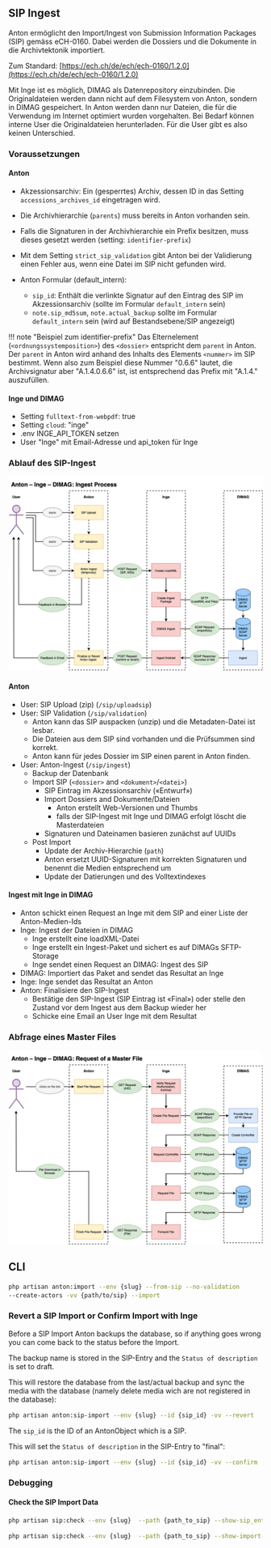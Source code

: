 ## SIP Ingest

Anton ermöglicht den Import/Ingest von Submission Information Packages (SIP) gemäss eCH-0160. Dabei werden die Dossiers und die Dokumente in die Archivtektonik importiert. 

Zum Standard: [https://ech.ch/de/ech/ech-0160/1.2.0](https://ech.ch/de/ech/ech-0160/1.2.0)

Mit Inge ist es möglich, DIMAG als Datenrepository einzubinden. Die Originaldateien werden dann nicht auf dem Filesystem von Anton, sondern in DIMAG gespeichert. In Anton werden dann nur Dateien, die für die Verwendung im Internet optimiert wurden vorgehalten. Bei Bedarf können interne User die Originaldateien herunterladen. Für die User gibt es also keinen Unterschied.

### Voraussetzungen

#### Anton
- Akzessionsarchiv: Ein (gesperrtes) Archiv, dessen ID in das Setting `accessions_archives_id` eingetragen wird.
- Die Archivhierarchie (`parents`) muss bereits in Anton vorhanden sein.
- Falls die Signaturen in der Archivhierarchie ein Prefix besitzen, muss dieses gesetzt werden (setting: `identifier-prefix`)
- Mit dem Setting `strict_sip_validation` gibt Anton bei der Validierung einen Fehler aus, wenn eine Datei im SIP nicht gefunden wird.

- Anton Formular (default_intern): 
    - `sip_id`: Enthält die verlinkte Signatur auf den Eintrag des SIP im Akzessionsarchiv (sollte im Formular `default_intern`  sein)
    - `note.sip_md5sum`, `note.actual_backup` sollte im Formular `default_intern` sein (wird auf Bestandsebene/SIP angezeigt)

!!! note "Beispiel zum identifier-prefix"
    Das Elternelement (`<ordnungssystemposition>`) des `<dossier>` entspricht dem `parent` in Anton. Der `parent` in Anton wird anhand des Inhalts des Elements `<nummer>` im SIP bestimmt. Wenn also zum Beispiel diese Nummer "0.6.6" lautet, die Archivsignatur aber "A.1.4.0.6.6" ist, ist entsprechend das Prefix mit "A.1.4." auszufüllen.

#### Inge und DIMAG
- Setting `fulltext-from-webpdf`: true 
- Setting `cloud`: "inge"
- .env INGE_API_TOKEN setzen
- User "Inge" mit Email-Adresse und api_token für Inge

### Ablauf des SIP-Ingest

![Ablauf Ingest mit Inge und DIMAG](images/Anton-Inge-Ingest.drawio.png)

#### Anton
- User: SIP Upload (zip) (`/sip/uploadsip`)
- User: SIP Validation (`/sip/validation`)
    - Anton kann das SIP auspacken (unzip) und die Metadaten-Datei ist lesbar.
    - Die Dateien aus dem SIP sind vorhanden und die Prüfsummen sind korrekt.
    - Anton kann für jedes Dossier im SIP einen parent in Anton finden.
- User: Anton-Ingest (`/sip/ingest`)
    - Backup der Datenbank
    - Import SIP (`<dossier>` and `<dokument>`/`<datei>`)
        - SIP Eintrag im Akzessionsarchiv («Entwurf»)
        - Import Dossiers and Dokumente/Dateien 
            - Anton erstellt Web-Versionen und Thumbs
            - falls der SIP-Ingest mit Inge und DIMAG erfolgt löscht die  Masterdateien
        - Signaturen und Dateinamen basieren zunächst auf UUIDs
    - Post Import
        - Update der Archiv-Hierarchie (`path`)
        - Anton ersetzt UUID-Signaturen mit korrekten Signaturen und benennt die Medien entsprechend um
        - Update der Datierungen und des Volltextindexes

#### Ingest mit Inge in DIMAG
- Anton schickt einen Request an Inge mit dem SIP and einer Liste der Anton-Medien-Ids
- Inge: Ingest der Dateien in DIMAG
    - Inge erstellt eine loadXML-Datei
    - Inge erstellt ein Ingest-Paket und sichert es auf DIMAGs SFTP-Storage
    - Inge sendet einen Request an DIMAG: Ingest des SIP
- DIMAG: Importiert das Paket and sendet das Resultat an Inge 
- Inge: Inge sendet das Resultat an Anton
- Anton: Finalisiere den SIP-Ingest
    - Bestätige den SIP-Ingest (SIP Eintrag ist «Final») oder stelle den Zustand vor dem Ingest aus dem Backup wieder her 
    - Schicke eine Email an User Inge mit dem Resultat 

### Abfrage eines Master Files

![Ablauf Ingest mit Inge und DIMAG](images/Anton-Inge-Abruf.drawio.png)


## CLI 
```bash 
php artisan anton:import --env {slug} --from-sip --no-validation 
--create-actors -vv {path/to/sip} --import
```

### Revert a SIP Import or Confirm Import with Inge

Before a SIP Import Anton backups the database, so if anything goes wrong you can come back to the status before the Import. 

The backup name is stored in the SIP-Entry and the `Status of description` is set to draft.

This will restore the database from the last/actual backup and sync the media with the database (namely delete media wich are not registered in the database):

```bash
php artisan anton:sip-import --env {slug} --id {sip_id} -vv --revert
```

The `sip_id` is the ID of an AntonObject which is a SIP.

This will set the `Status of description` in the SIP-Entry to "final":

```bash
php artisan anton:sip-import --env {slug} --id {sip_id} -vv --confirm
```


### Debugging

#### Check the SIP Import Data

```bash 
php artisan sip:check --env {slug}  --path {path_to_sip} --show-sip_entry
```

```bash 
php artisan sip:check --env {slug}  --path {path_to_sip} --show-import-array
```
